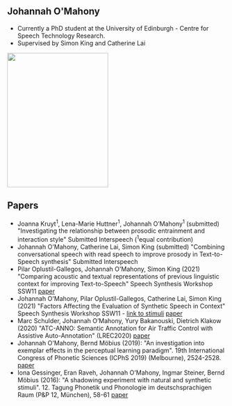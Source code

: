 ## Johannah O'Mahony

- Currently a PhD student at the University of Edinburgh - Centre for Speech Technology Research.
- Supervised by Simon King and Catherine Lai

<img src="https://user-images.githubusercontent.com/18417271/130977569-70ee9bfd-5f8d-4e81-9f97-4a87b111876e.jpg" width="232" height="309">


## Papers
- Joanna Kruyt<sup>1</sup>, Lena-Marie Huttner<sup>1</sup>, Johannah O’Mahony<sup>1</sup> (submitted) "Investigating the relationship between prosodic entrainment and interaction style" Submitted Interspeech (<sup>1</sup>equal contribution)
- Johannah O'Mahony, Catherine Lai, Simon King (submitted) "Combining conversational speech with read speech to improve prosody in Text-to-Speech synthesis" Submitted Interspeech
- Pilar Oplustil-Gallegos, Johannah O'Mahony, Simon King (2021) "Comparing acoustic and textual representations of previous linguistic context for improving Text-to-Speech" Speech Synthesis Workshop SSW11 [paper](https://www.isca-speech.org/archive/pdfs/ssw_2021/oplustilgallegos21_ssw.pdf)
- Johannah O'Mahony, Pilar Oplustil-Gallegos, Catherine Lai, Simon King (2021) "Factors Affecting the Evaluation of Synthetic Speech in Context" Speech Synthesis Workshop SSW11 - [link to stimuli](https://johannahom.github.io/SSW-samples/) [paper](https://www.isca-speech.org/archive/pdfs/ssw_2021/omahony21_ssw.pdf)
- Marc Schulder, Johannah O’Mahony, Yury Bakanouski, Dietrich Klakow (2020) "ATC-ANNO: Semantic Annotation for Air Traffic Control with Assistive Auto-Annotation" (LREC2020) [paper](https://www.aclweb.org/anthology/2020.lrec-1.783.pdf)
- Johannah O'Mahony, Bernd Möbius (2019): "An investigation into exemplar effects in the perceptual learning paradigm". 19th International Congress of Phonetic Sciences (ICPhS 2019) (Melbourne), 2524-2528. [paper](https://icphs2019.org/icphs2019-fullpapers/pdf/full-paper_380.pdf)
- Iona Gessinger, Eran Raveh, Johannah O'Mahony, Ingmar Steiner, Bernd Möbius (2016): "A shadowing experiment with natural and synthetic stimuli". 12. Tagung Phonetik und Phonologie im deutschsprachigen Raum (P&P 12, München), 58-61 [paper](http://www.coli.uni-saarland.de/~moebius/documents/gessinger_etal_pundp12-2016.pdf)

